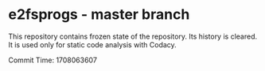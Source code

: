 # e2fsprogs - master branch

This repository contains frozen state of the repository.
Its history is cleared. It is used only for static code
analysis with Codacy.

Commit Time: 1708063607